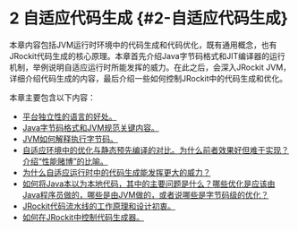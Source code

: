 



# 2 自适应代码生成 {#2-自适应代码生成}

本章内容包括JVM运行时环境中的代码生成和代码优化，既有通用概念，也有JRockit代码生成的核心原理。本章首先介绍Java字节码格式和JIT编译器的运行机制，举例说明自适应运行时所能发挥的威力。在此之后，会深入JRockit JVM，详细介绍代码生成的内容，最后介绍一些如何控制JRockit中的代码生成和优化。

本章主要包含以下内容：

* [平台独立性的语言的好处。](./2.1.md#2.1)
* [Java字节码格式和JVM规范关键内容。](./2.2.md#2.2.2)
* [JVM如何解释执行字节码。](./2.3.md#2.3.1)
* [自适应环境中的优化与静态预先编译的对比。为什么前者效果好但难于实现？介绍“性能赌博”的比喻。](./2.3.md#2.3)
* [为什么自适应运行时中的代码生成能发挥更大的威力？](./2.3.md#2.3)
* [如何将Java本以为本地代码，其中的主要问题是什么？哪些优化是应该由Java程序员做的，哪些是由JVM做的，或者说哪些是字节码级的优化？](./2.4.md#2.4)
* [JRockit代码流水线的工作原理和设计初衷。](./2.6.md#2.6)
* [如何在JRockit中控制代码生成器。](./2.7.md#2.7)



